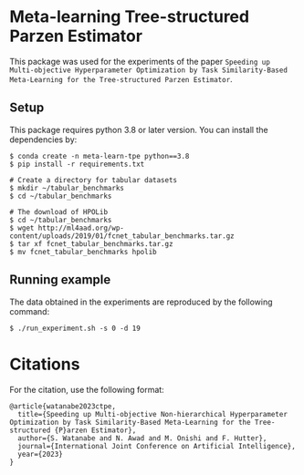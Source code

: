 # Meta-learning Tree-structured Parzen Estimator

This package was used for the experiments of the paper `Speeding up Multi-objective Hyperparameter Optimization by Task Similarity-Based Meta-Learning for the Tree-structured Parzen Estimator`.

## Setup

This package requires python 3.8 or later version.
You can install the dependencies by:

```shell
$ conda create -n meta-learn-tpe python==3.8
$ pip install -r requirements.txt

# Create a directory for tabular datasets
$ mkdir ~/tabular_benchmarks
$ cd ~/tabular_benchmarks

# The download of HPOLib
$ cd ~/tabular_benchmarks
$ wget http://ml4aad.org/wp-content/uploads/2019/01/fcnet_tabular_benchmarks.tar.gz
$ tar xf fcnet_tabular_benchmarks.tar.gz
$ mv fcnet_tabular_benchmarks hpolib
```

## Running example
The data obtained in the experiments are reproduced by the following command:

```shell
$ ./run_experiment.sh -s 0 -d 19
```

# Citations

For the citation, use the following format:
```
@article{watanabe2023ctpe,
  title={Speeding up Multi-objective Non-hierarchical Hyperparameter Optimization by Task Similarity-Based Meta-Learning for the Tree-structured {P}arzen Estimator},
  author={S. Watanabe and N. Awad and M. Onishi and F. Hutter},
  journal={International Joint Conference on Artificial Intelligence},
  year={2023}
}
```
